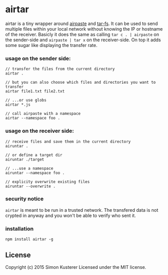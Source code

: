 # airtar

airtar is a tiny wrapper around [airpaste](https://github.com/mafintosh/airpaste) and [tar-fs](https://github.com/mafintosh/tar-fs). It can be used
to send multiple files within your local network without knowing the IP or hostname of the receiver.
Basicly it does the same as calling `tar c . | airpaste` on the sender-side and `airpaste | tar x`
on the receiver-side. On top it adds some sugar like displaying the transfer rate.

### usage on the sender side:

```
// transfer the files from the current directory
airtar .

// but you can also choose which files and directories you want to transfer
airtar file1.txt file2.txt

// ...or use globs
airtar *.js

// call airpaste with a namespace
airtar --namespace foo .
```

### usage on the receiver side:

```
// receive files and save them in the current directory
airuntar .

// or define a target dir
airuntar ./target

// ...use a namespace
airuntar --namespace foo .

// explicity overwrite existing files
airuntar --overwrite .
```

### security notice

`airtar` is meant to be run in a trusted network. The transfered data is not crypted in
anyway and you won't be able to verify who sent it.

### installation

`npm install airtar -g`


## License
Copyright (c) 2015 Simon Kusterer
Licensed under the MIT license.
